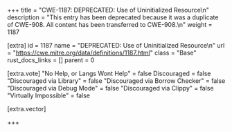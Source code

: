 +++
title = "CWE-1187: DEPRECATED: Use of Uninitialized Resource\n"
description = "This entry has been deprecated because it was a duplicate of CWE-908. All content has been transferred to CWE-908.\n"
weight = 1187

[extra]
id = 1187
name = "DEPRECATED: Use of Uninitialized Resource\n"
url = "https://cwe.mitre.org/data/definitions/1187.html"
class = "Base"
rust_docs_links = []
parent = 0

[extra.vote]
"No Help, or Langs Wont Help" = false
Discouraged = false
"Discouraged via Library" = false
"Discouraged via Borrow Checker" = false
"Discouraged via Debug Mode" = false
"Discouraged via Clippy" = false
"Virtually Impossible" = false

[extra.vector]

+++